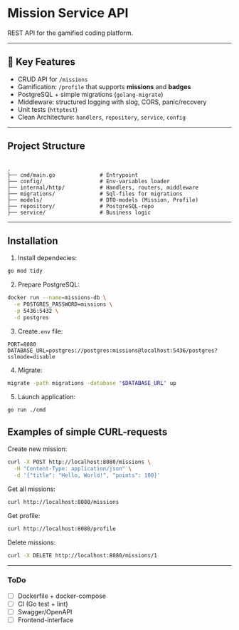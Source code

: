 #  Mission Service API

REST API for the gamified coding platform.

---

## 🚀 Key Features

- CRUD API for `/missions`
- Gamification: `/profile` that supports **missions** and **badges** 
- PostgreSQL + simple migrations (`golang-migrate`)
- Middleware: structured logging with slog, CORS, panic/recovery
- Unit tests (`httptest`)
- Clean Architecture: `handlers`, `repository`, `service`, `config`

---

##  Project Structure

```

.
├── cmd/main.go              # Entrypoint
├── config/                  # Env-variables loader 
├── internal/http/           # Handlers, routers, middleware
├── migrations/              # Sql-files for migrations
├── models/                  # DTO-models (Mission, Profile)
├── repository/              # PostgreSQL-repo
├── service/                 # Business logic

````

---

## Installation 

1. Install dependecies:

```bash
go mod tidy
````

2. Prepare PostgreSQL:

```bash
docker run --name=missions-db \
  -e POSTGRES_PASSWORD=missions \
  -p 5436:5432 \
  -d postgres
```

3. Create`.env` file:

```
PORT=8080
DATABASE_URL=postgres://postgres:missions@localhost:5436/postgres?sslmode=disable
```

4. Migrate:

```bash
migrate -path migrations -database "$DATABASE_URL" up
```

5. Launch application:

```bash
go run ./cmd
```


##  Examples of simple CURL-requests

 Create new mission:

```bash
curl -X POST http://localhost:8080/missions \
  -H "Content-Type: application/json" \
  -d '{"title": "Hello, World!", "points": 100}'
```
 
Get all missions:

```bash
curl http://localhost:8080/missions
```

Get profile:

```bash
curl http://localhost:8080/profile
```

Delete missions:

```bash
curl -X DELETE http://localhost:8080/missions/1
```

---

###  ToDo 

* [ ] Dockerfile + docker-compose
* [ ] CI (Go test + lint)
* [ ] Swagger/OpenAPI
* [ ] Frontend-interface